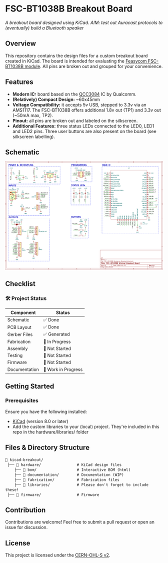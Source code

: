 
# FSC-BT1038B Breakout Board

_A breakout board designed using KiCad. AIM: test out Auracast protocols to (eventually) build a Bluetooth speaker_

## Overview

This repository contains the design files for a custom breakout board created in KiCad. The board is intended for evaluating the [Feasycom FSC-BT1038B module](https://www.feasycom.com/fsc-bt1038b). All pins are broken out and grouped for your convenience.

## Features

-   **Modern IC:** board based on the [QCC3084](https://www.qualcomm.com/products/internet-of-things/consumer/audio/qcc30xx-series/qcc3084) IC by Qualcomm.
-   **(Relatively) Compact Design:** ~60x45mm
-   **Voltage Compatibility:** it accepts 5v USB, stepped to 3.3v via an AMS1117. The FSC-BT1038B offers additional 1.8v out (TP1) and 3.3v out (~50mA max, TP2).
-   **Pinout:** all pins are broken out and labeled on the silkscreen. 
-   **Additional Features:** three status LEDs connected to the LED0, LED1 and LED2 pins. Three user buttons are also present on the board (see silkscreen labelling).

## Schematic
![FSC-BT1038B Breakout Board Schematic](https://github.com/fsanzeni/FSC-BT1038B-Barebones-Breakout/blob/main/documentation/schematic.jpg)


## Checklist

### 🛠️ Project Status

| Component | Status |
| -------- | ------- |
| Schematic | ✅ Done |
| PCB Layout | ✅ Done |
| Gerber Files | ✅ Generated |
| Fabrication | 🔄 In Progress |
| Assembly | 🔲 Not Started |
| Testing | 🔲 Not Started |
| Firmware | 🔲 Not Started |
| Documentation | 🔄 Work in Progress |


## Getting Started

### Prerequisites

Ensure you have the following installed:

- [KiCad](https://www.kicad.org/) (version 8.0 or later)
- Add the custom libraries to your (local) project. They're included in this repo in the hardware/libraries/ folder

## Files & Directory Structure

```
📂 kicad-breakout/
 ├── 📂 hardware/				# KiCad design files
 	├── 📂 bom/					# Interactive BOM (html)
 	├── 📂 documentation/		# Documentation (WIP)
 	├── 📂 fabrication/			# Fabrication files
 	├── 📂 libraries/			# Please don't forget to include these!
 ├── 📂 firmware/				# Firmware
```

## Contribution

Contributions are welcome! Feel free to submit a pull request or open an issue for discussion.

## License

This project is licensed under the [CERN-OHL-S v2](https://ohwr.org/cern_ohl_s_v2.txt).